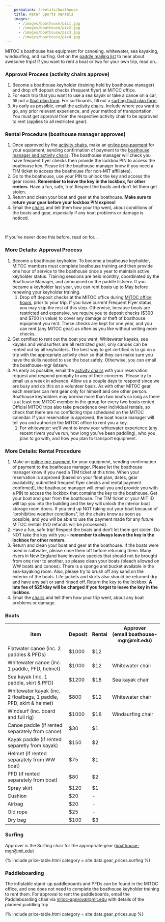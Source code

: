```yaml
---
    permalink: /rentals/boathouse
    title: Water Sports Rentals
    images:
      - /images/boathouse/pic1.jpg
      - /images/boathouse/pic2.jpg
      - /images/boathouse/pic3.jpg
      - /images/boathouse/pic4.jpg
---
```


MITOC's boathouse has equipment for canoeing, whitewater, sea kayaking, windsurfing, and surfing. Get on the [paddle mailing list](http://mailman.mit.edu/mailman/listinfo/paddle) to hear about awesome trips! If you want to rent a boat or two for your own trip, read on...

### Approval Process (activity chairs approve)
1. Become a boathouse keyholder (training held by boathouse manager) and drop off deposit checks (frequent flyer) at MITOC office.
2. For each trip that you want to use a sea kayak or take a canoe on a car, fill out a [float plan form](https://docs.google.com/forms/d/e/1FAIpQLSfphwLNGRzg6e_8CIA_WcPSr7tzmsM69MkmcFHqfUyMzrwP3A/viewform). For surfboards, fill out a [surfing float plan form](https://docs.google.com/forms/d/e/1FAIpQLSfq2dPflqOhqm1Mx2BidpcMTupy9lQolC72kjGcPlB4M2NztQ/viewform)
3. As early as possible, email the [activity chairs](mailto:boathouse-mgr@mit.edu). Include where you want to go, any prior relevant experience, and your method of transportation. You must get approval from the respective activity chair to be approved to rent (applies to all restricted gear).

### Rental Procedure (boathouse manager approves)
1. Once approved by the [activity chairs](mailto:boathouse-mgr@mit.edu), make an [online pre-payment](/pay) for your equipment, sending confirmation of payment to the [boathouse manager and activity chairs](mailto:boathouse-mgr@mit.edu). The boathouse manager will check you have frequent flyer checks then provide the lockbox PIN to access the boathouse key. Please let the boathouse manager know if you need a TIM ticket to access the boathouse (for non-MIT affiliates).
2. Go to the boathouse, use your PIN to unlock the key and access the gear rooms. **Remember to leave the key in the lockbox, for other renters**. Have a fun, safe, trip! Respect the boats and don’t let them get stolen.
3. Return and clean your boat and gear at the boathouse. **Make sure to return your gear before your lockbox PIN expires!**
4. Email the [chairs](mailto:boathouse-mgr@mit.edu) and tell them how your trip went, about conditions of the boats and gear, especially if any boat problems or damage is noticed.

<br>

If you’ve never done this before, read on for…

### More Details: Approval Process
1. Become a boathouse keyholder. To become a boathouse keyholder, MITOC members must complete boathouse training and then provide one hour of service to the boathouse once a year to maintain active keyholder status. Training sessions are held monthly, coordinated by the Boathouse Manager, and announced on the paddle listserv. If you became a keyholder last year, you can rent boats up to May before renewing your keyholder training.
    1. Drop off deposit checks at the MITOC office during [MITOC office hours](/calendar), prior to your trip. If you have current Frequent Flyer status, you may skip the rest of this step. Otherwise, because boats are restricted and expensive, we require you to deposit checks ($300 and $700 in value) to cover any damage or theft of boathouse equipment you rent. These checks are kept for one year, and you can rent (any MITOC gear) as often as you like without writing more checks.
2. Get certified to rent out the boat you want. Whitewater kayaks, sea kayaks and windsurfers are all restricted gear; only canoes can be rented out by all keyholders. The best way to get certified is to go on a trip with the appropriate activity chair so that they can make sure you have the skills needed to use the boat safely. Otherwise, you can email the boathouse-mgr listserv.
3. As early as possible, email the [activity chairs](mailto:boathouse-mgr@mit.edu) with your reservation request and respond promptly to any of their concerns. Please try to email us a week in advance. Allow us a couple days to respond since we are busy and do this on a volunteer basis. As with other MITOC gear, each member can rent gear only for himself and one other person. Boathouse keyholders may borrow more than two boats so long as there is at least one MITOC member in the group for every two boats rented. Official MITOC trips also take precedence over individual rentals, so check that there are no conflicting trips scheduled on the MITOC calendar. If your reservation is approved, the boat house manager will tell you and authorize the MITOC office to rent you a key.
    1. For whitewater: we’ll want to know your whitewater experience (any recent rivers you’ve run, how long you’ve been paddling), who you plan to go with, and how you plan to transport equipment.

### More Details: Rental Procedure
1. Make an [online pre-payment](/pay) for your equipment, sending confirmation of payment to the boathouse manager. Please let the boathouse manager know if you need a TIM ticket at this time. When your reservation is approved (based on your float plan, dates, gear availability, submitted frequent flyer checks and rental payment confirmed), the boathouse manager will email you and provide you with a PIN to access the lockbox that contains the key to the boathouse. Get your boat and gear from the boathouse. The TIM ticket or your MIT ID will tap you into the building and the key will unlock the interior boat storage room doors. If you end up NOT taking out your boat because of “prohibitive weather conditions”, let the chairs know as soon as possible, and you will be able to use the payment made for any future MITOC rentals (NO refunds will be processed).
2. Have a fun, safe trip! Respect the boats and don’t let them get stolen. Do NOT take the key with you – **remember to always leave the key in the lockbox for other renters.**
3. Return and clean your boat and gear at the boathouse. If the boats were used in saltwater, please rinse them off before returning them. Many rivers in New England have invasive species that should not be brought from one river to another, so please clean your boats (bleach allowed on WW boats and canoes). There is a sponge and bucket available in the sea-kayaking room. Also, please try to brush off any sand on the exterior of the boats. Life jackets and skirts also should be returned dry and have any salt or sand rinsed off. Return the key to the lockbox. **A late fee of $25/day will be charged if you forget to leave the key in the lockbox.**
4. Email the [chairs](mailto:boathouse-mgr@mit.edu) and tell them how your trip went, about any boat problems or damage.

### Boats

<table class="table table-striped"><tbody>
    <tr>
        <th>Item</th>
        <th>Deposit</th>
        <th>Rental</th>
        <th>Approver<br>
        (email boathouse-mgr@mit.edu)</th>
    </tr>
    <tr>
        <td>Flatwater canoe (inc. 2 paddles &amp; PFDs)</td>
        <td>$1000</td>
        <td>$12</td>
    </tr>
    <tr class="danger">
        <td>Whitewater canoe (inc. 1 paddle, PFD, helmet)</td>
        <td>$1000</td>
        <td>$12</td>
        <td>Whitewater chair</td>
    </tr>
    <tr class="danger">
        <td>Sea kayak (inc. 1 paddle, skirt &amp; PFD)</td>
        <td>$1200</td>
        <td>$18</td>
        <td>Sea kayak chair</td>
    </tr>
    <tr class="danger">
        <td>Whitewater kayak (inc. 2 floatbags, 1 paddle, PFD, skirt &amp;
        helmet)</td>
        <td>$800</td>
        <td>$12</td>
        <td>Whitewater chair</td>
    </tr>
    <tr class="danger">
        <td>Windsurf (inc. board and full rig)</td>
        <td>$1000</td>
        <td>$18</td>
        <td>Windsurfing chair</td>
    </tr>
    <tr>
        <td>Canoe paddle (if rented separately from canoe)</td>
        <td>$30</td>
        <td>$1</td>
    </tr>
    <tr>
        <td>Kayak paddle (if rented separetly from kayak)</td>
        <td>$150</td>
        <td>$2</td>
    </tr>
    <tr>
        <td>Helmet (if rented separately from WW boat)</td>
        <td>$75</td>
        <td>$1</td>
    </tr>
    <tr>
        <td>PFD (if rented separately from boat)</td>
        <td>$80</td>
        <td>$2</td>
    </tr>
    <tr>
        <td>Spray skirt</td>
        <td>$120</td>
        <td>$1</td>
    </tr>
    <tr>
        <td>Cushion</td>
        <td>$20</td>
        <td>-</td>
    </tr>
    <tr>
        <td>Airbag</td>
        <td>$20</td>
        <td>-</td>
    </tr>
    <tr>
        <td>Old rope</td>
        <td>$25</td>
        <td>-</td>
    </tr>
    <tr>
        <td>Dry bag</td>
        <td>$100</td>
        <td>$3</td>
    </tr>
</tbody></table>

### Surfing

Approver is the Surfing chair for the appropriate gear ([boathouse-mgr@mit.edu](mailto:boathouse-mgr@mit.edu))

{% include price-table.html category = site.data.gear_prices.surfing %}


### Paddleboarding

The inflatable stand-up paddleboards and PFDs can be found in the MITOC office, and one does not need to complete the boathouse keyholder training to rent them. For approval to rent the paddleboards, email the Paddleboarding chair via [mitoc-approval@mit.edu](mailto:mitoc-approval@mit.edu) with details of the planned paddling trip.

{% include price-table.html category = site.data.gear_prices.sup %}
